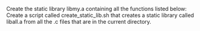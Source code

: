 Create the static library libmy.a containing all the functions listed below:
Create a script called create_static_lib.sh that creates a static library called liball.a from all the .c files that are in the current directory.

